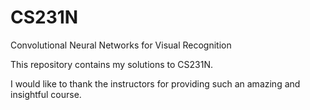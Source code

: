 # CS231N
Convolutional Neural Networks for Visual Recognition

This repository contains my solutions to CS231N. 

I would like to thank the instructors for providing such an amazing and insightful course. 

